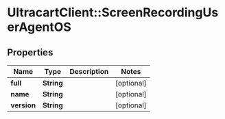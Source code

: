 # UltracartClient::ScreenRecordingUserAgentOS

## Properties
Name | Type | Description | Notes
------------ | ------------- | ------------- | -------------
**full** | **String** |  | [optional] 
**name** | **String** |  | [optional] 
**version** | **String** |  | [optional] 


